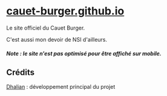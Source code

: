 # [cauet-burger.github.io](https://cauet-burger.github.io/)
Le site officiel du Cauet Burger.

C'est aussi mon devoir de NSI d'ailleurs.

##### Note : le site n'est pas optimisé pour être affiché sur mobile.

## Crédits 
[Dhalian](https://github.com/Dhalian) : développement principal du projet
